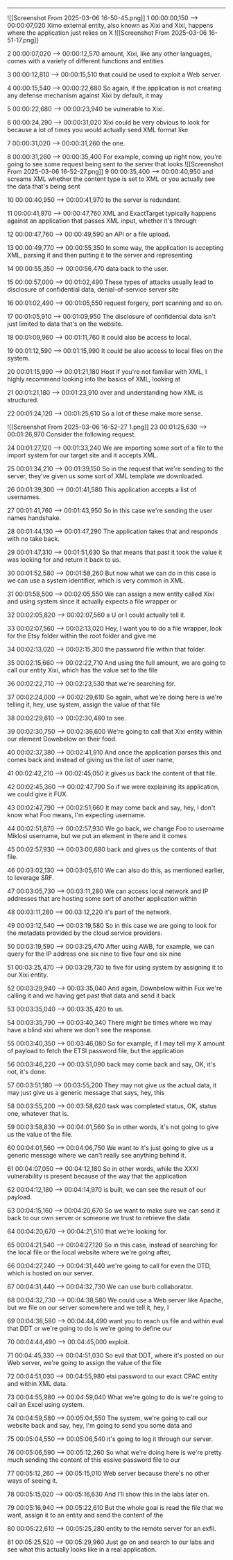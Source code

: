 





---

![[Screenshot From 2025-03-06 16-50-45.png]]
1
00:00:00,150 --> 00:00:07,020
Ximo external entity, also known as Xixi and Xixi, happens where the application just relies on X
![[Screenshot From 2025-03-06 16-51-17.png]]

2
00:00:07,020 --> 00:00:12,570
amount, Xixi, like any other languages, comes with a variety of different functions and entities

3
00:00:12,810 --> 00:00:15,510
that could be used to exploit a Web server.

4
00:00:15,540 --> 00:00:22,680
So again, if the application is not creating any defense mechanism against Xixi by default, it may

5
00:00:22,680 --> 00:00:23,940
be vulnerable to Xixi.

6
00:00:24,290 --> 00:00:31,020
Xixi could be very obvious to look for because a lot of times you would actually seed XML format like

7
00:00:31,020 --> 00:00:31,260
the one.

8
00:00:31,260 --> 00:00:35,400
For example, coming up right now, you're going to see some request being sent to the server that looks
![[Screenshot From 2025-03-06 16-52-27.png]]
9
00:00:35,400 --> 00:00:40,950
and screams XML whether the content type is set to XML or you actually see the data that's being sent

10
00:00:40,950 --> 00:00:41,970
to the server is redundant.

11
00:00:41,970 --> 00:00:47,760
XML and ExactTarget typically happens against an application that passes XML input, whether it's through

12
00:00:47,760 --> 00:00:49,590
an API or a file upload.

13
00:00:49,770 --> 00:00:55,350
In some way, the application is accepting XML, parsing it and then putting it to the server and representing

14
00:00:55,350 --> 00:00:56,470
data back to the user.

15
00:00:57,000 --> 00:01:02,490
These types of attacks usually lead to disclosure of confidential data, denial-of-service server site

16
00:01:02,490 --> 00:01:05,550
request forgery, port scanning and so on.

17
00:01:05,910 --> 00:01:09,950
The disclosure of confidential data isn't just limited to data that's on the website.

18
00:01:09,960 --> 00:01:11,760
It could also be access to local.

19
00:01:12,590 --> 00:01:15,990
It could be also access to local files on the system.

20
00:01:15,990 --> 00:01:21,180
Host If you're not familiar with XML, I highly recommend looking into the basics of XML, looking at

21
00:01:21,180 --> 00:01:23,910
over and understanding how XML is structured.

22
00:01:24,120 --> 00:01:25,610
So a lot of these make more sense.



![[Screenshot From 2025-03-06 16-52-27 1.png]]
23
00:01:25,630 --> 00:01:26,970
Consider the following request.

24
00:01:27,120 --> 00:01:33,240
We are importing some sort of a file to the import system for our target site and it accepts XML.

25
00:01:34,210 --> 00:01:39,150
So in the request that we're sending to the server, they've given us some sort of XML template we downloaded.

26
00:01:39,300 --> 00:01:41,580
This application accepts a list of usernames.

27
00:01:41,760 --> 00:01:43,950
So in this case we're sending the user names handshake.

28
00:01:44,130 --> 00:01:47,290
The application takes that and responds with no take back.

29
00:01:47,310 --> 00:01:51,630
So that means that past it took the value it was looking for and return it back to us.

30
00:01:52,580 --> 00:01:58,260
But now what we can do in this case is we can use a system identifier, which is very common in XML.

31
00:01:58,500 --> 00:02:05,550
We can assign a new entity called Xixi and using system since it actually expects a file wrapper or

32
00:02:05,820 --> 00:02:07,560
a U or I could actually tell it.

33
00:02:07,560 --> 00:02:13,020
Hey, I want you to do a file wrapper, look for the Etsy folder within the root folder and give me

34
00:02:13,020 --> 00:02:15,300
the password file within that folder.

35
00:02:15,660 --> 00:02:22,710
And using the full amount, we are going to call our entity Xixi, which has the value set to the file

36
00:02:22,710 --> 00:02:23,530
that we're searching for.

37
00:02:24,000 --> 00:02:29,610
So again, what we're doing here is we're telling it, hey, use system, assign the value of that file

38
00:02:29,610 --> 00:02:30,480
to see.

39
00:02:30,750 --> 00:02:36,600
We're going to call that Xixi entity within our element Downbelow on their food.

40
00:02:37,380 --> 00:02:41,910
And once the application parses this and comes back and instead of giving us the list of user name,

41
00:02:42,210 --> 00:02:45,050
it gives us back the content of that file.

42
00:02:45,360 --> 00:02:47,790
So if we were explaining its application, we could give it FUX.

43
00:02:47,790 --> 00:02:51,660
It may come back and say, hey, I don't know what Foo means, I'm expecting username.

44
00:02:51,870 --> 00:02:57,930
We go back, we change Foo to username Miklosi username, but we put an element in there and it comes

45
00:02:57,930 --> 00:03:00,680
back and gives us the contents of that file.

46
00:03:02,130 --> 00:03:05,610
We can also do this, as mentioned earlier, to leverage SRF.

47
00:03:05,730 --> 00:03:11,280
We can access local network and IP addresses that are hosting some sort of another application within

48
00:03:11,280 --> 00:03:12,220
it's part of the network.

49
00:03:12,540 --> 00:03:19,580
So in this case we are going to look for the metadata provided by the cloud service providers.

50
00:03:19,590 --> 00:03:25,470
After using AWB, for example, we can query for the IP address one six nine to five four one six nine

51
00:03:25,470 --> 00:03:29,730
to five for using system by assigning it to our Xixi entity.

52
00:03:29,940 --> 00:03:35,040
And again, Downbelow within Fux we're calling it and we having get past that data and send it back

53
00:03:35,040 --> 00:03:35,420
to us.

54
00:03:35,790 --> 00:03:40,340
There might be times where we may have a blind xixi where we don't see the response.

55
00:03:40,350 --> 00:03:46,080
So for example, if I may tell my X amount of payload to fetch the ETSI password file, but the application

56
00:03:46,220 --> 00:03:51,090
back may come back and say, OK, it's not, it's done.

57
00:03:51,180 --> 00:03:55,200
They may not give us the actual data, it may just give us a generic message that says, hey, this

58
00:03:55,200 --> 00:03:58,620
task was completed status, OK, status one, whatever that is.

59
00:03:58,830 --> 00:04:01,560
So in other words, it's not going to give us the value of the file.

60
00:04:01,560 --> 00:04:06,750
We want to it's just going to give us a generic message where we can't really see anything behind it.

61
00:04:07,050 --> 00:04:12,180
So in other words, while the XXXI vulnerability is present because of the way that the application

62
00:04:12,180 --> 00:04:14,970
is built, we can see the result of our payload.

63
00:04:15,160 --> 00:04:20,670
So we want to make sure we can send it back to our own server or someone we trust to retrieve the data

64
00:04:20,670 --> 00:04:21,510
that we're looking for.

65
00:04:21,540 --> 00:04:27,120
So in this case, instead of searching for the local file or the local website where we're going after,

66
00:04:27,240 --> 00:04:31,440
we're going to call for even the DTD, which is hosted on our server.

67
00:04:31,440 --> 00:04:32,730
We can use burb collaborator.

68
00:04:32,730 --> 00:04:38,580
We could use a Web server like Apache, but we file on our server somewhere and we tell it, hey, I

69
00:04:38,580 --> 00:04:44,490
want you to reach us file and within eval that DDT or we're going to do is we're going to define our

70
00:04:44,490 --> 00:04:45,000
exploit.

71
00:04:45,330 --> 00:04:51,030
So evil that DDT, where it's posted on our Web server, we're going to assign the value of the file

72
00:04:51,030 --> 00:04:55,980
etsi password to our exact CPAC entity and within XML data.

73
00:04:55,980 --> 00:04:59,040
What we're going to do is we're going to call an Excel using system.

74
00:04:59,580 --> 00:05:04,550
The system, we're going to call our website back and say, hey, I'm going to send you some data and

75
00:05:04,550 --> 00:05:06,540
it's going to log it through our server.

76
00:05:06,590 --> 00:05:12,260
So what we're doing here is we're pretty much sending the content of this essive password file to our

77
00:05:12,260 --> 00:05:15,010
Web server because there's no other ways of seeing it.

78
00:05:15,020 --> 00:05:16,630
And I'll show this in the labs later on.

79
00:05:16,940 --> 00:05:22,610
But the whole goal is read the file that we want, assign it to an entity and send the content of the

80
00:05:22,610 --> 00:05:25,280
entity to the remote server for an exfil.

81
00:05:25,520 --> 00:05:29,960
Just go on and search to our labs and see what this actually looks like in a real application.